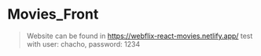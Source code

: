 # Movies_Front
> Website can be found in
> https://webflix-react-movies.netlify.app/
> test with user: chacho, password: 1234
